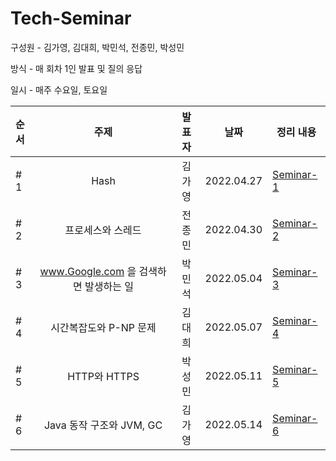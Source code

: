 # **Tech-Seminar**

구성원 - 김가영, 김대희, 박민석, 전종민, 박성민

방식 - 매 회차 1인 발표 및 질의 응답

일시 - 매주 수요일, 토요일

| 순서 |                  주제                  | 발표자 |    날짜    | 정리 내용                                                                                        |
| :--- | :------------------------------------: | :----: | :--------: | ------------------------------------------------------------------------------------------------ |
| # 1  |                  Hash                  | 김가영 | 2022.04.27 | [Seminar-1](https://github.com/cs-breaker/Tech-Seminar/blob/main/Contents/20220427-Seminar-1.md) |
| # 2  |           프로세스와 스레드            | 전종민 | 2022.04.30 | [Seminar-2](https://github.com/cs-breaker/Tech-Seminar/blob/main/Contents/20220430-Seminar-2.md) |
| # 3  | www.Google.com 을 검색하면 발생하는 일 | 박민석 | 2022.05.04 | [Seminar-3](https://github.com/cs-breaker/Tech-Seminar/blob/main/Contents/20220504-Seminar-3.md) |
| # 4  |         시간복잡도와 P-NP 문제         | 김대희 | 2022.05.07 | [Seminar-4](https://github.com/cs-breaker/Tech-Seminar/blob/main/Contents/20220507-Seminar-4.md) |
| # 5  |              HTTP와 HTTPS              | 박성민 | 2022.05.11 | [Seminar-5](https://github.com/cs-breaker/Tech-Seminar/blob/main/Contents/20220511-Seminar-5.md) |
| # 6  |         Java 동작 구조와 JVM, GC      | 김가영 | 2022.05.14 | [Seminar-6](https://github.com/cs-breaker/Tech-Seminar/blob/main/Contents/20220514-Seminar-6.pdf) |
